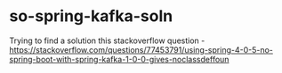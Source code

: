 # so-spring-kafka-soln
Trying to find a solution this stackoverflow question - https://stackoverflow.com/questions/77453791/using-spring-4-0-5-no-spring-boot-with-spring-kafka-1-0-0-gives-noclassdeffoun
